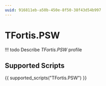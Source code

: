 ```yaml
---
uuid: 916811eb-a50b-450e-8f50-38f43d54b997
---
```



# TFortis.PSW


<!-- prettier-ignore -->
!!! todo
    Describe *TFortis.PSW* profile

## Supported Scripts

{{ supported_scripts("TFortis.PSW") }}
